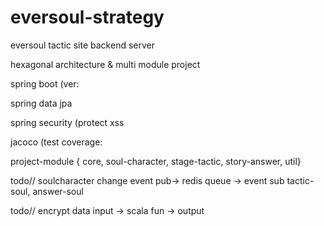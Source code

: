 # eversoul-strategy


eversoul tactic site backend server

hexagonal architecture & multi module project

spring boot (ver:

spring data jpa

spring security (protect xss

jacoco (test coverage:



project-module { core, soul-character, stage-tactic, story-answer, util}



todo//
soulcharacter change event pub-> redis queue -> event sub tactic-soul, answer-soul 

todo//
encrypt data input -> scala fun -> output


